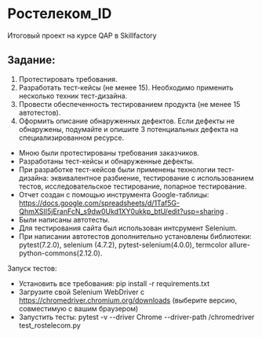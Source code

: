 # Ростелеком_ID
Итоговый проект на курсе QAP в Skillfactory

## Задание:
1. Протестировать требования.
2. Разработать тест-кейсы (не менее 15). Необходимо применить несколько техник тест-дизайна.
3. Провести обеспеченность тестированием продукта (не менее 15 автотестов).
4. Оформить описание обнаруженных дефектов. Если дефекты не обнаружены, подумайте и опишите 3 потенциальных дефекта на специализированном ресурсе.



- Мною были протестированы требования заказчиков. 
- Разработаны тест-кейсы и обнаруженные дефекты. 
- При разработке тест-кейсов были применены технологии тест-дизайна: эквивалентное разбиение, тестирование с использованием тестов, исследовательское тестирование, попарное тестирование.
- Отчет создан с помощью инструмента Google-таблицы: https://docs.google.com/spreadsheets/d/1Taf5G-QhmXSII5jEranFcN_s9dw0Ukd1XY0ukkp_btU/edit?usp=sharing .
- Были написаны автотесты. 
- Для тестирования сайта был использован интсрумент Selenium. 
- При написании автотестов дополнительно установлены библиотеки: pytest(7.2.0),  selenium (4.7.2), pytest-selenium(4.0.0), termcolor allure-python-commons(2.12.0).



Запуск тестов:

- Установить все требования: pip install -r requirements.txt
- Загрузите свой Selenium WebDriver с https://chromedriver.chromium.org/downloads (выберите версию, совместимую с вашим браузером)
- Запустить тесты: pytest -v --driver Chrome --driver-path /chromedriver test_rostelecom.py
